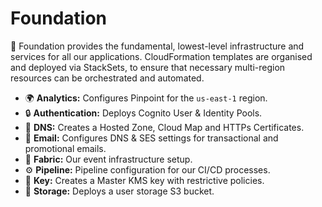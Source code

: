 # Foundation 

🧰 Foundation provides the fundamental, lowest-level infrastructure and services for all our applications. CloudFormation templates are organised and deployed via StackSets, to ensure that necessary multi-region resources can be orchestrated and automated.

* 🌍 **Analytics:** Configures Pinpoint for the `us-east-1` region.
* 🔒 **Authentication:** Deploys Cognito User & Identity Pools.
* 📝 **DNS:** Creates a Hosted Zone, Cloud Map and HTTPs Certificates.
* 📧 **Email:** Configures DNS & SES settings for transactional and promotional emails.
* 👕 **Fabric:** Our event infrastructure setup.
* ⚙️ **Pipeline:** Pipeline configuration for our CI/CD processes.
* 🔑 **Key:** Creates a Master KMS key with restrictive policies.
* 💽 **Storage:** Deploys a user storage S3 bucket.